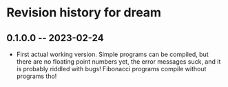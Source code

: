 # Revision history for dream

## 0.1.0.0 -- 2023-02-24

* First actual working version. Simple programs can be compiled,
but there are no floating point numbers yet, the error messages suck,
and it is probably riddled with bugs!
Fibonacci programs compile without programs tho!
